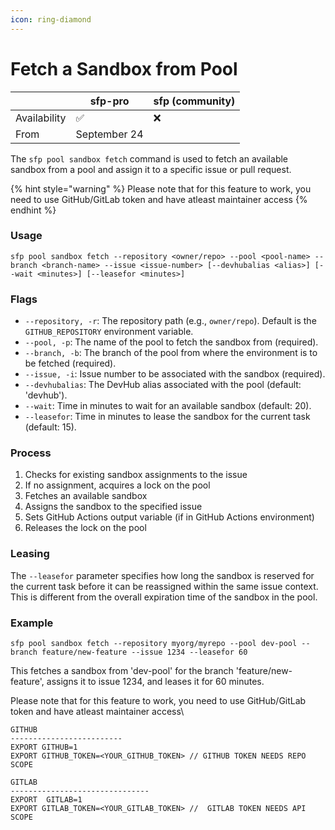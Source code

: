 ```yaml
---
icon: ring-diamond
---
```


# Fetch a Sandbox from Pool

|              | sfp-pro      | sfp (community) |
| ------------ | ------------ | --------------- |
| Availability | ✅            | ❌               |
| From         | September 24 |                 |

The `sfp pool sandbox fetch` command is used to fetch an available sandbox from a pool and assign it to a specific issue or pull request.

{% hint style="warning" %}
Please note that for this feature to work, you need to use GitHub/GitLab token and have atleast maintainer access
{% endhint %}

### Usage

```
sfp pool sandbox fetch --repository <owner/repo> --pool <pool-name> --branch <branch-name> --issue <issue-number> [--devhubalias <alias>] [--wait <minutes>] [--leasefor <minutes>]
```

### Flags

* `--repository, -r`: The repository path (e.g., `owner/repo`). Default is the `GITHUB_REPOSITORY` environment variable.
* `--pool, -p`: The name of the pool to fetch the sandbox from (required).
* `--branch, -b`: The branch of the pool from where the environment is to be fetched (required).
* `--issue, -i`: Issue number to be associated with the sandbox (required).
* `--devhubalias`: The DevHub alias associated with the pool (default: 'devhub').
* `--wait`: Time in minutes to wait for an available sandbox (default: 20).
* `--leasefor`: Time in minutes to lease the sandbox for the current task (default: 15).

### Process

1. Checks for existing sandbox assignments to the issue
2. If no assignment, acquires a lock on the pool
3. Fetches an available sandbox
4. Assigns the sandbox to the specified issue
5. Sets GitHub Actions output variable (if in GitHub Actions environment)
6. Releases the lock on the pool

### Leasing

The `--leasefor` parameter specifies how long the sandbox is reserved for the current task before it can be reassigned within the same issue context. This is different from the overall expiration time of the sandbox in the pool.

### Example

```
sfp pool sandbox fetch --repository myorg/myrepo --pool dev-pool --branch feature/new-feature --issue 1234 --leasefor 60
```

This fetches a sandbox from 'dev-pool' for the branch 'feature/new-feature', assigns it to issue 1234, and leases it for 60 minutes.



Please note that for this feature to work, you need to use GitHub/GitLab token and have atleast maintainer access\


```
GITHUB 
-------------------------
EXPORT GITHUB=1
EXPORT GITHUB_TOKEN=<YOUR_GITHUB_TOKEN> // GITHUB TOKEN NEEDS REPO SCOPE

GITLAB
-------------------------------
EXPORT  GITLAB=1
EXPORT GITLAB_TOKEN=<YOUR_GITLAB_TOKEN> //  GITLAB TOKEN NEEDS API SCOPE
```

